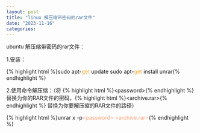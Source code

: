 ```yaml
---
layout: post
title: "linux 解压缩带密码的rar文件"
date: "2023-11-16"
categories: 
---
```

<p>ubuntu 解压缩带密码的rar文件：</p>
<p>1.安装：</p>
{% highlight html %}sudo apt-<span style="color:#f5ab35">get</span> update
sudo apt-<span style="color:#f5ab35">get</span> install unrar{% endhighlight %}
<p>2.使用命令解压缩：（将 {% highlight html %}&lt;password&gt;{% endhighlight %} 替换为你的RAR文件的密码，{% highlight html %}&lt;archive.rar&gt;{% endhighlight %} 替换为你要解压缩的RAR文件的路径）</p>
{% highlight html %}unrar x -p<span style="color:#ffa07a">&lt;</span><span style="color:#ffa07a">password</span><span style="color:#ffa07a">&gt;</span> <span style="color:#ffa07a">&lt;</span><span style="color:#ffa07a">archive.rar</span><span style="color:#ffa07a">&gt;</span>{% endhighlight %}
<p>&nbsp;</p>
